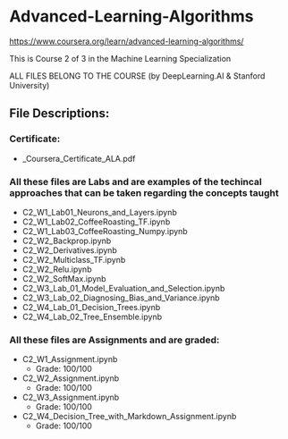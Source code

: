 # Advanced-Learning-Algorithms
https://www.coursera.org/learn/advanced-learning-algorithms/

This is Course 2 of 3 in the Machine Learning Specialization

ALL FILES BELONG TO THE COURSE (by DeepLearning.AI & Stanford University)

## File Descriptions:
### Certificate:
- _Coursera_Certificate_ALA.pdf

### All these files are Labs and are examples of the techincal approaches that can be taken regarding the concepts taught
- C2_W1_Lab01_Neurons_and_Layers.ipynb
- C2_W1_Lab02_CoffeeRoasting_TF.ipynb
- C2_W1_Lab03_CoffeeRoasting_Numpy.ipynb
- C2_W2_Backprop.ipynb
- C2_W2_Derivatives.ipynb
- C2_W2_Multiclass_TF.ipynb
- C2_W2_Relu.ipynb
- C2_W2_SoftMax.ipynb
- C2_W3_Lab_01_Model_Evaluation_and_Selection.ipynb
- C2_W3_Lab_02_Diagnosing_Bias_and_Variance.ipynb
- C2_W4_Lab_01_Decision_Trees.ipynb
- C2_W4_Lab_02_Tree_Ensemble.ipynb

### All these files are Assignments and are graded:
- C2_W1_Assignment.ipynb
  - Grade: 100/100
- C2_W2_Assignment.ipynb
  - Grade: 100/100
- C2_W3_Assignment.ipynb
  - Grade: 100/100
- C2_W4_Decision_Tree_with_Markdown_Assignment.ipynb
  - Grade: 100/100
